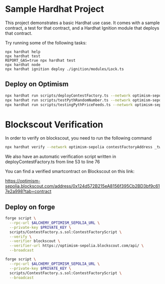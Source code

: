 # Sample Hardhat Project

This project demonstrates a basic Hardhat use case. It comes with a sample contract, a test for that contract, and a Hardhat Ignition module that deploys that contract.

Try running some of the following tasks:

```shell
npx hardhat help
npx hardhat test
REPORT_GAS=true npx hardhat test
npx hardhat node
npx hardhat ignition deploy ./ignition/modules/Lock.ts
```

## Deploy on Optimism 


```bash
npx hardhat run scripts/deployContestFactory.ts --network optimism-sepolia 
npx hardhat run scripts/testPythRandomNumber.ts --network optimism-sepolia
npx hardhat run scripts/testingPythPriceFeeds.ts --network optimism-sepolia
```

# Blockscout Verification

 In order to verify on blockscout, you need to run the following command

```bash
npx hardhat verify --network optimism-sepolia contestFactoryAddress _twitterAccountVerifierAddress _twitterProverAddress _entropyAddress _pythContract _myTokenAddress
```

We also have an automatic verification script written in deployContestFactory.ts from line 53 to line 76

You can find a verified smartcontract on Blockscout on this link:

https://optimism-sepolia.blockscout.com/address/0x124d572B215eA8156f395Cb2BD3bf9c617e2a998?tab=contract



## Deploy on forge

```bash
forge script \
  --rpc-url $ALCHEMY_OPTIMISM_SEPOLIA_URL \
  --private-key $PRIVATE_KEY \
  scripts/ContestFactory.s.sol:ContestFactoryScript \
  --verify \
  --verifier blockscout \
  --verifier-url https://optimism-sepolia.blockscout.com/api/ \
  --broadcast
```

```bash
forge script \
  --rpc-url $ALCHEMY_OPTIMISM_SEPOLIA_URL \
  --private-key $PRIVATE_KEY \
  scripts/ContestFactory.s.sol:ContestFactoryScript \
  --broadcast
```
